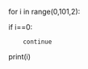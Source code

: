 for i in range(0,101,2):


   
   
   if i==0:
        
        
        continue
   
   
   print(i)
